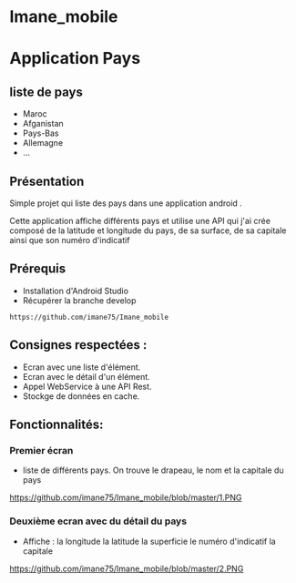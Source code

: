 # Imane_mobile


# Application Pays

## liste de pays 

- Maroc
- Afganistan
- Pays-Bas
- Allemagne
- ...

## Présentation

Simple projet qui liste des pays dans une application android .

Cette application affiche différents pays et utilise une API qui j'ai crée composé de la latitude et longitude du pays, de sa surface, de sa capitale ainsi que son numéro d'indicatif

## Prérequis


- Installation d'Android Studio
- Récupérer la branche develop<br/>


````
https://github.com/imane75/Imane_mobile
````

## Consignes respectées : 

- Ecran avec une liste d'élément.
- Ecran avec le détail d'un élément.
- Appel WebService à une API Rest.
- Stockge de données en cache.


## Fonctionnalités: 

### Premier écran 

- liste de différents pays. On trouve le drapeau, le nom et la capitale du pays 


https://github.com/imane75/Imane_mobile/blob/master/1.PNG


### Deuxième ecran avec du détail du pays

- Affiche : la longitude
            la latitude
            la superficie
            le numéro d'indicatif 
            la capitale

https://github.com/imane75/Imane_mobile/blob/master/2.PNG
